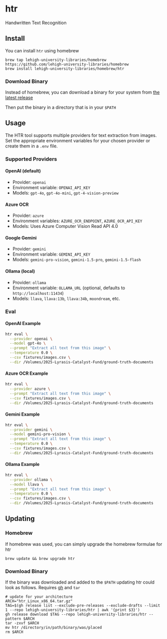 # htr

Handwritten Text Recognition

## Install

You can install `htr` using homebrew

```
brew tap lehigh-university-libraries/homebrew https://github.com/lehigh-university-libraries/homebrew
brew install lehigh-university-libraries/homebrew/htr
```

### Download Binary

Instead of homebrew, you can download a binary for your system from [the latest release](https://github.com/lehigh-university-libraries/htr/releases/latest)

Then put the binary in a directory that is in your `$PATH`


## Usage

The HTR tool supports multiple providers for text extraction from images. Set the appropriate environment variables for your chosen provider or create them in a `.env` file.

### Supported Providers

#### OpenAI (default)
- Provider: `openai`
- Environment variable: `OPENAI_API_KEY`
- Models: `gpt-4o`, `gpt-4o-mini`, `gpt-4-vision-preview`

#### Azure OCR
- Provider: `azure`
- Environment variables: `AZURE_OCR_ENDPOINT`, `AZURE_OCR_API_KEY`
- Models: Uses Azure Computer Vision Read API 4.0

#### Google Gemini
- Provider: `gemini`
- Environment variable: `GEMINI_API_KEY`
- Models: `gemini-pro-vision`, `gemini-1.5-pro`, `gemini-1.5-flash`

#### Ollama (local)
- Provider: `ollama`
- Environment variable: `OLLAMA_URL` (optional, defaults to `http://localhost:11434`)
- Models: `llava`, `llava:13b`, `llava:34b`, `moondream`, etc.

### Eval

#### OpenAI Example
```bash
htr eval \
  --provider openai \
  --model gpt-4o \
  --prompt "Extract all text from this image" \
  --temperature 0.0 \
  --csv fixtures/images.csv \
  --dir /Volumes/2025-Lyrasis-Catalyst-Fund/ground-truth-documents
```

#### Azure OCR Example
```bash
htr eval \
  --provider azure \
  --prompt "Extract all text from this image" \
  --csv fixtures/images.csv \
  --dir /Volumes/2025-Lyrasis-Catalyst-Fund/ground-truth-documents
```

#### Gemini Example
```bash
htr eval \
  --provider gemini \
  --model gemini-pro-vision \
  --prompt "Extract all text from this image" \
  --temperature 0.0 \
  --csv fixtures/images.csv \
  --dir /Volumes/2025-Lyrasis-Catalyst-Fund/ground-truth-documents
```

#### Ollama Example
```bash
htr eval \
  --provider ollama \
  --model llava \
  --prompt "Extract all text from this image" \
  --temperature 0.0 \
  --csv fixtures/images.csv \
  --dir /Volumes/2025-Lyrasis-Catalyst-Fund/ground-truth-documents
```


## Updating

### Homebrew

If homebrew was used, you can simply upgrade the homebrew formulae for htr

```
brew update && brew upgrade htr
```

### Download Binary

If the binary was downloaded and added to the `$PATH` updating htr could look as follows. Requires [gh](https://cli.github.com/manual/installation) and `tar`

```
# update for your architecture
ARCH="htr_Linux_x86_64.tar.gz"
TAG=$(gh release list --exclude-pre-releases --exclude-drafts --limit 1 --repo lehigh-university-libraries/htr | awk '{print $3}')
gh release download $TAG --repo lehigh-university-libraries/htr --pattern $ARCH
tar -zxvf $ARCH
mv htr /directory/in/path/binary/was/placed
rm $ARCH
```
